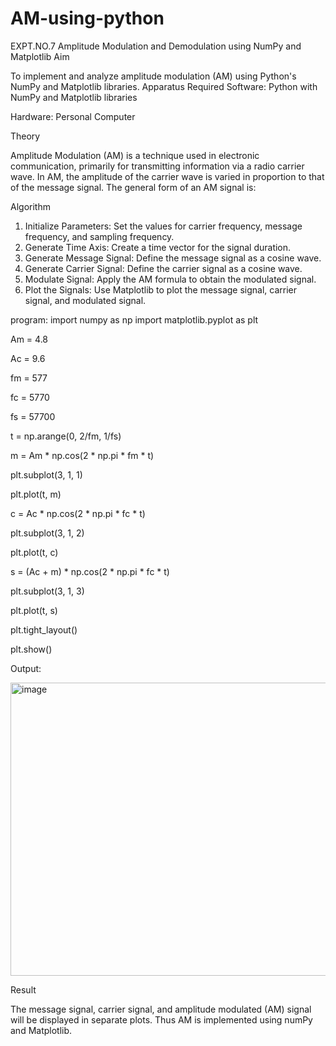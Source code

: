 # AM-using-python
EXPT.NO.7	Amplitude Modulation and Demodulation using NumPy and Matplotlib
Aim

To implement and analyze amplitude modulation (AM) using Python's NumPy and Matplotlib libraries. Apparatus Required
Software: Python with NumPy and Matplotlib libraries

Hardware: Personal Computer

Theory

Amplitude Modulation (AM) is a technique used in electronic communication, primarily for transmitting information via a radio carrier wave. In AM, the amplitude of the carrier wave is varied in proportion to that of the message signal. The general form of an AM signal is:


Algorithm

1.	Initialize Parameters: Set the values for carrier frequency, message frequency, and sampling frequency.
2.	Generate Time Axis: Create a time vector for the signal duration.
3.	Generate Message Signal: Define the message signal as a cosine wave.
4.	Generate Carrier Signal: Define the carrier signal as a cosine wave.
5.	Modulate Signal: Apply the AM formula to obtain the modulated signal.
6.	Plot the Signals: Use Matplotlib to plot the message signal, carrier signal, and modulated signal.

program:
import numpy as np
import matplotlib.pyplot as plt

Am = 4.8

Ac = 9.6

fm = 577

fc = 5770

fs = 57700

t = np.arange(0, 2/fm, 1/fs)

m = Am * np.cos(2 * np.pi * fm * t)

plt.subplot(3, 1, 1)

plt.plot(t, m)

c = Ac * np.cos(2 * np.pi * fc * t)

plt.subplot(3, 1, 2)

plt.plot(t, c)

s = (Ac + m) * np.cos(2 * np.pi * fc * t)

plt.subplot(3, 1, 3)

plt.plot(t, s)

plt.tight_layout()

plt.show()

Output:

<img width="627" height="469" alt="image" src="https://github.com/user-attachments/assets/a15f364a-3c48-4347-880f-f37499691e47" />


Result

The message signal, carrier signal, and amplitude modulated (AM) signal will be displayed in separate plots. Thus AM is implemented using numPy and Matplotlib.
